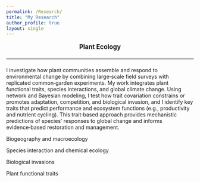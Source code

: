 ```yaml
---
permalink: /Research/
title: "My Research"
author_profile: true
layout: single
---
```


<div style="text-align: center; font-weight: bold; font-size: 1.2em; margin-top: 1em; margin-bottom: 0.8em;">
Plant Ecology
</div>

<hr style="border: none; border-top: 1px solid #ccc; margin: 1.5em 0;" />

I investigate how plant communities assemble and respond to environmental change by combining large‑scale field surveys with replicated common‑garden experiments. My work integrates plant functional traits, species interactions, and global climate change. Using network and Bayesian modeling, I test how trait covariation constrains or promotes adaptation, competition, and biological invasion, and I identify key traits that predict performance and ecosystem functions (e.g., productivity and nutrient cycling). This trait‑based approach provides mechanistic predictions of species’ responses to global change and informs evidence‑based restoration and management.





Biogeography and macroecology

Species interaction and chemical ecology

Biological invasions

Plant functional traits

